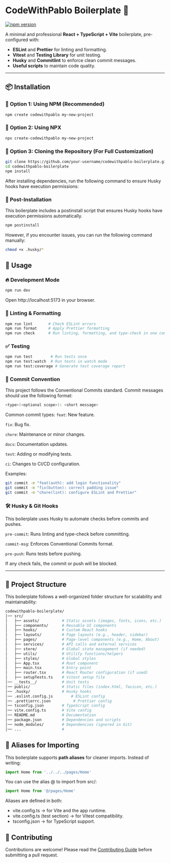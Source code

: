 # CodeWithPablo Boilerplate 🚀

[![npm version](https://img.shields.io/npm/v/create-codewithpablo.svg)](https://www.npmjs.com/package/create-codewithpablo)

A minimal and professional **React + TypeScript + Vite** boilerplate, pre-configured with:

- **ESLint** and **Prettier** for linting and formatting.
- **Vitest** and **Testing Library** for unit testing.
- **Husky** and **Commitlint** to enforce clean commit messages.
- **Useful scripts** to maintain code quality.

---

## 📦 Installation

### 🚀 Option 1: Using NPM (Recommended)

```sh
npm create codewithpablo my-new-project
```

### 🔹 Option 2: Using NPX

```sh
npx create-codewithpablo my-new-project
```

### 🔹 Option 3: Cloning the Repository (For Full Customization)

```sh
git clone https://github.com/your-username/codewithpablo-boilerplate.git
cd codewithpablo-boilerplate
npm install
```

After installing dependencies, run the following command to ensure Husky hooks have execution permissions:

### 🔧 Post-Installation

This boilerplate includes a postinstall script that ensures Husky hooks have execution permissions automatically.

```sh
npm postinstall
```

However, if you encounter issues, you can run the following command manually:

```sh
chmod +x .husky/*
```

## 🚀 Usage

### 🔥 Development Mode

```sh
npm run dev
```

Open http://localhost:5173 in your browser.

### 🔧 Linting & Formatting

```sh
npm run lint       # Check ESLint errors
npm run format     # Apply Prettier formatting
npm run check      # Run linting, formatting, and type-check in one command
```

### ✅ Testing

```sh
npm run test        # Run tests once
npm run test:watch  # Run tests in watch mode
npm run test:coverage # Generate test coverage report
```

### 🔄 Commit Convention

This project follows the Conventional Commits standard.
Commit messages should use the following format:

```sh
<type>(<optional scope>): <short message>
```

Common commit types:
`feat`: New feature.

`fix`: Bug fix.

`chore`: Maintenance or minor changes.

`docs`: Documentation updates.

`test`: Adding or modifying tests.

`ci`: Changes to CI/CD configuration.

Examples:

```sh
git commit -m "feat(auth): add login functionality"
git commit -m "fix(button): correct padding issue"
git commit -m "chore(lint): configure ESLint and Prettier"
```

### 🛠 Husky & Git Hooks

This boilerplate uses Husky to automate checks before commits and pushes.

`pre-commit`: Runs linting and type-check before committing.

`commit-msg`: Enforces Conventional Commits format.

`pre-push`: Runs tests before pushing.

If any check fails, the commit or push will be blocked.

---

## 📂 Project Structure

This boilerplate follows a well-organized folder structure for scalability and maintainability:

```sh
codewithpablo-boilerplate/
│── src/
│   ├── assets/          # Static assets (images, fonts, icons, etc.)
│   ├── components/      # Reusable UI components
│   ├── hooks/           # Custom React hooks
│   ├── layouts/         # Page layouts (e.g., header, sidebar)
│   ├── pages/           # Page-level components (e.g., Home, About)
│   ├── services/        # API calls and external services
│   ├── store/           # Global state management (if needed)
│   ├── utils/           # Utility functions/helpers
│   ├── styles/          # Global styles
│   ├── App.tsx          # Root component
│   ├── main.tsx         # Entry point
│   ├── router.tsx       # React Router configuration (if used)
│   ├── setupTests.ts    # Vitest setup file
│── __tests__/           # Unit tests
│── public/              # Static files (index.html, favicon, etc.)
│── .husky/              # Husky hooks
│── .eslint.config.js        # ESLint config
│── .prettierrc.json          # Prettier config
│── tsconfig.json        # TypeScript config
│── vite.config.ts       # Vite config
│── README.md            # Documentation
│── package.json         # Dependencies and scripts
│── node_modules/        # Dependencies (ignored in Git)
│── ...                  #
```

## 🔗 Aliases for Importing

This boilerplate supports **path aliases** for cleaner imports. Instead of writing:

```ts
import Home from '../../../pages/Home'
```

You can use the alias @ to import from src/:

```ts
import Home from '@/pages/Home'
```

Aliases are defined in both:

- vite.config.ts → for Vite and the app runtime.
- vite.config.ts (test section) → for Vitest compatibility.
- tsconfig.json → for TypeScript support.

## 🤝 Contributing

Contributions are welcome! Please read the [Contributing Guide](CONTRIBUTING.md) before submitting a pull request.
